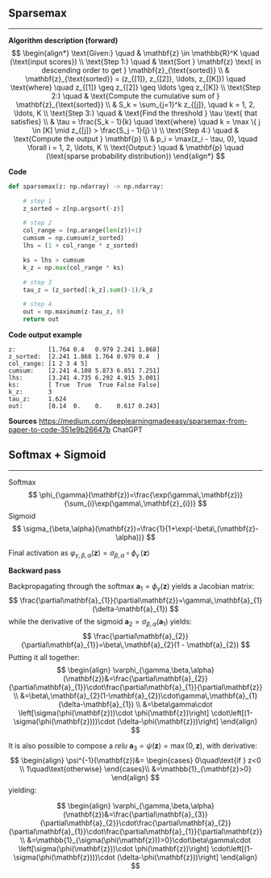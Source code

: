 

## Sparsemax
---
**Algorithm description (forward)**
$$
\begin{align*}
\text{Given:} \quad & \mathbf{z} \in \mathbb{R}^K \quad (\text{input scores}) \\
\text{Step 1:} \quad & \text{Sort } \mathbf{z} \text{ in descending order to get } \mathbf{z}_{\text{sorted}} \\
& \mathbf{z}_{\text{sorted}} = (z_{[1]}, z_{[2]}, \ldots, z_{[K]}) \quad \text{where} \quad z_{[1]} \geq z_{[2]} \geq \ldots \geq z_{[K]} \\
\text{Step 2:} \quad & \text{Compute the cumulative sum of } \mathbf{z}_{\text{sorted}} \\
& S_k = \sum_{j=1}^k z_{[j]}, \quad k = 1, 2, \ldots, K \\
\text{Step 3:} \quad & \text{Find the threshold } \tau \text{ that satisfies} \\
& \tau = \frac{S_k - 1}{k} \quad \text{where} \quad k = \max \{ j \in [K] \mid z_{[j]} > \frac{S_j - 1}{j} \} \\
\text{Step 4:} \quad & \text{Compute the output } \mathbf{p} \\
& p_i = \max(z_i - \tau, 0), \quad \forall i = 1, 2, \ldots, K \\
\text{Output:} \quad & \mathbf{p} \quad (\text{sparse probability distribution})
\end{align*}
$$

**Code**
```python
def sparsemax(z: np.ndarray) -> np.ndarray:

    # step 1
    z_sorted = z[np.argsort(-z)]

    # step 2
    col_range = (np.arange(len(z))+1)
    cumsum = np.cumsum(z_sorted)
    lhs = (1 + col_range * z_sorted)

    ks = lhs > cumsum
    k_z = np.max(col_range * ks)

    # step 3
    tau_z = (z_sorted[:k_z].sum()-1)/k_z

    # step 4
    out = np.maximum(z-tau_z, 0)
    return out

```
**Code output example**
```
z:         [1.764 0.4   0.979 2.241 1.868]
z_sorted:  [2.241 1.868 1.764 0.979 0.4  ]
col_range: [1 2 3 4 5]
cumsum:    [2.241 4.108 5.873 6.851 7.251]
lhs:       [3.241 4.735 6.292 4.915 3.001]
ks:        [ True  True  True False False]
k_z:       3
tau_z:     1.624
out:       [0.14  0.    0.    0.617 0.243]
```

**Sources**
https://medium.com/deeplearningmadeeasy/sparsemax-from-paper-to-code-351e9b26647b
ChatGPT


## Softmax + Sigmoid
---

Softmax
$$
\phi_{\gamma}(\mathbf{z})=\frac{\exp(\gamma\,\mathbf{z})}{\sum_{i}\exp(\gamma\,\mathbf{z}_{i})}
$$
Sigmoid
$$
\sigma_{\beta,\alpha}(\mathbf{z})=\frac{1}{1+\exp(-\beta\,(\mathbf{z}-\alpha))}
$$

Final activation as $\varphi_{\gamma, \beta, \alpha}(\mathbf{z})=\sigma_{\beta,\alpha}\,\circ\,\phi_{\gamma}\,(\mathbf{z})$ 

**Backward pass**

Backpropagating through the softmax $\mathbf{a}_{1}=\phi_{\gamma}(\mathbf{z})$ yields a Jacobian matrix:
$$
\frac{\partial\mathbf{a}_{1}}{\partial\mathbf{z}}=\gamma\,\mathbf{a}_{1}(\delta-\mathbf{a}_{1})
$$
while the derivative of the sigmoid $\mathbf{a}_{2}=\sigma_{\beta,\alpha}(\mathbf{a}_{1})$  yields:
$$
\frac{\partial\mathbf{a}_{2}}{\partial\mathbf{a}_{1}}=\beta\,\mathbf{a}_{2}(1 - \mathbf{a}_{2})
$$
Putting it all together:
$$
\begin{align}
\varphi_{\gamma,\beta,\alpha}(\mathbf{z})&=\frac{\partial\mathbf{a}_{2}}{\partial\mathbf{a}_{1}}\cdot\frac{\partial\mathbf{a}_{1}}{\partial\mathbf{z}} \\
&=\beta\,\mathbf{a}_{2}(1-\mathbf{a}_{2})\cdot\gamma\,\mathbf{a}_{1}(\delta-\mathbf{a}_{1}) \\
&=\beta\gamma\cdot \left[\sigma(\phi(\mathbf{z}))\cdot \phi(\mathbf{z})\right] \cdot\left[(1-\sigma(\phi(\mathbf{z})))\cdot (\delta-\phi(\mathbf{z}))\right]
\end{align}
$$

It is also possible to compose a *relu* $\mathbf{a}_{3}=\psi(\mathbf{z})=\max(0,\mathbf{z})$, with derivative:
$$
\begin{align}
\psi^{-1}(\mathbf{z})&=
\begin{cases}
0\quad\text{if } z<0 \\
1\quad\text{otherwise}
\end{cases}\\
&=\mathbb{1}_{\mathbf{z}>0}
\end{align}
$$
yielding:

$$
\begin{align}
\varphi_{\gamma,\beta,\alpha}(\mathbf{z})&=\frac{\partial\mathbf{a}_{3}}{\partial\mathbf{a}_{2}}\cdot\frac{\partial\mathbf{a}_{2}}{\partial\mathbf{a}_{1}}\cdot\frac{\partial\mathbf{a}_{1}}{\partial\mathbf{z}} \\
&=\mathbb{1}_{\sigma(\phi(\mathbf{z}))>0}\cdot\beta\gamma\cdot \left[\sigma(\phi(\mathbf{z}))\cdot \phi(\mathbf{z})\right] \cdot\left[(1-\sigma(\phi(\mathbf{z})))\cdot (\delta-\phi(\mathbf{z}))\right]
\end{align}
$$







